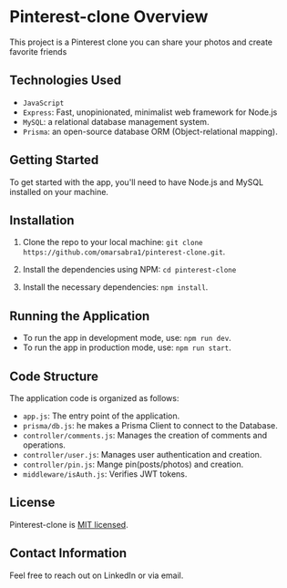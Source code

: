 # Pinterest-clone Overview
This project is a Pinterest clone you can share your photos and create favorite friends 

## Technologies Used
- `JavaScript`
- `Express`: Fast, unopinionated, minimalist web framework for Node.js
- `MySQL`: a relational database management system.
- `Prisma`: an open-source database ORM (Object-relational mapping).

## Getting Started
To get started with the app, you'll need to have Node.js and MySQL installed on your machine.

## Installation
1. Clone the repo to your local machine: `git clone https://github.com/omarsabra1/pinterest-clone.git`.

2. Install the dependencies using NPM: ` cd pinterest-clone `

3. Install the necessary dependencies: `npm install`.

## Running the Application

- To run the app in development mode, use: `npm run dev`.
- To run the app in production mode, use: `npm run start`.

## Code Structure

The application code is organized as follows:
- `app.js`: The entry point of the application.
- `prisma/db.js`: he makes a Prisma Client to connect to the Database.
- `controller/comments.js`: Manages the creation of comments and operations.
- `controller/user.js`: Manages user authentication and creation.
- `controller/pin.js`: Mange pin(posts/photos) and creation.
- `middleware/isAuth.js`: Verifies JWT tokens.

## License
Pinterest-clone is [MIT licensed](LICENSE.txt).

## Contact Information
Feel free to reach out on LinkedIn or via email.